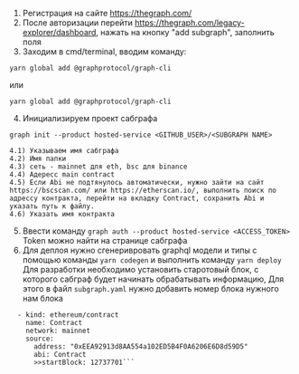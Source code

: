 1) Регистрация на сайте https://thegraph.com/
2) После авторизации перейти https://thegraph.com/legacy-explorer/dashboard, нажать на кнопку "add subgraph", заполнить поля
3) Заходим в cmd/terminal, вводим команду:
```
yarn global add @graphprotocol/graph-cli
```
или
```
yarn global add @graphprotocol/graph-cli
```

4) Инициализируем проект сабграфа
```
graph init --product hosted-service <GITHUB_USER>/<SUBGRAPH NAME>
```

    4.1) Указываем имя сабграфа
    4.2) Имя папки
    4.3) сеть - mainnet для eth, bsc для binance
    4.4) Адересс main contract
    4.5) Если Abi не подтянулось автоматически, нужно зайти на сайт https://bscscan.com/ или https://etherscan.io/, выполнить поиск по адрессу контракта, перейти на вкладку Contract, сохранить Abi и указать путь к файлу.
    4.6) Указать имя контракта
5) Ввести команду `graph auth --product hosted-service <ACCESS_TOKEN>` Token можно найти на странице сабграфа
6) Для деплоя нужно сгенеривровать graphql модели и типы с помощью команды `yarn codegen` и выполнить команду `yarn deploy`
Для разработки необходимо установить старотовый блок, с которого сабграф будет начинать обрабатывать информацию, Для этого в файл `subgraph.yaml` нужно добавить номер блока нужного нам блока
```dataSources:
  - kind: ethereum/contract
    name: Contract
    network: mainnet
    source:
      address: "0xEEA92913d8AA554a102ED5B4F0A6206E6D8d59D5"
      abi: Contract
      >>startBlock: 12737701```

